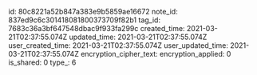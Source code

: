 id: 80c8221a52b847a383e9b5859ae16672
note_id: 837ed9c6c301418081800373709f82b1
tag_id: 7683c36a3bf647548dbac9f933fa299c
created_time: 2021-03-21T02:37:55.074Z
updated_time: 2021-03-21T02:37:55.074Z
user_created_time: 2021-03-21T02:37:55.074Z
user_updated_time: 2021-03-21T02:37:55.074Z
encryption_cipher_text: 
encryption_applied: 0
is_shared: 0
type_: 6